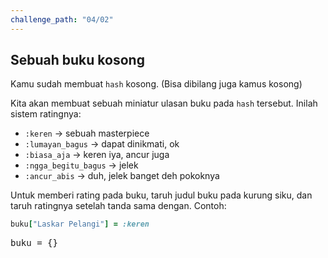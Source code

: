 ```yaml
---
challenge_path: "04/02"
---
```


## Sebuah buku kosong

Kamu sudah membuat `hash` kosong. (Bisa dibilang juga kamus kosong)

Kita akan membuat sebuah miniatur ulasan buku pada `hash` tersebut. Inilah sistem ratingnya:

- `:keren` -> sebuah masterpiece
- `:lumayan_bagus` -> dapat dinikmati, ok
- `:biasa_aja` -> keren iya, ancur juga
- `:ngga_begitu_bagus` -> jelek
- `:ancur_abis` -> duh, jelek banget deh pokoknya

Untuk memberi rating pada buku, taruh judul buku pada kurung siku, dan taruh ratingnya setelah tanda sama dengan. Contoh:

```ruby
buku["Laskar Pelangi"] = :keren
```
<pre id="code-prefill">
buku = {}
</pre>
